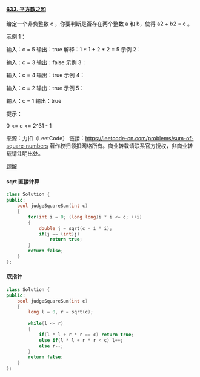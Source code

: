 #### [633. 平方数之和](https://leetcode-cn.com/problems/sum-of-square-numbers/)



给定一个非负整数 c ，你要判断是否存在两个整数 a 和 b，使得 a2 + b2 = c 。

 

示例 1：

输入：c = 5
输出：true
解释：1 * 1 + 2 * 2 = 5
示例 2：

输入：c = 3
输出：false
示例 3：

输入：c = 4
输出：true
示例 4：

输入：c = 2
输出：true
示例 5：

输入：c = 1
输出：true


提示：

0 <= c <= 2^31 - 1

来源：力扣（LeetCode）
链接：https://leetcode-cn.com/problems/sum-of-square-numbers
著作权归领扣网络所有。商业转载请联系官方授权，非商业转载请注明出处。



[题解](https://leetcode-cn.com/problems/sum-of-square-numbers/solution/ping-fang-shu-zhi-he-by-leetcode-solutio-8ydl/)

#### sqrt 直接计算

```cpp
class Solution {
public:
    bool judgeSquareSum(int c) 
    {
        for(int i = 0; (long long)i * i <= c; ++i)
        {
            double j = sqrt(c - i * i);
            if(j == (int)j)
                return true;
        }
        return false;
    }
};
```



#### 双指针

```cpp
class Solution {
public:
    bool judgeSquareSum(int c) 
    {
        long l = 0, r = sqrt(c);
        
        while(l <= r)
        {
            if(l * l + r * r == c) return true;
            else if(l * l + r * r < c) l++;
            else r--;
        }
        return false;
    }
};
```

